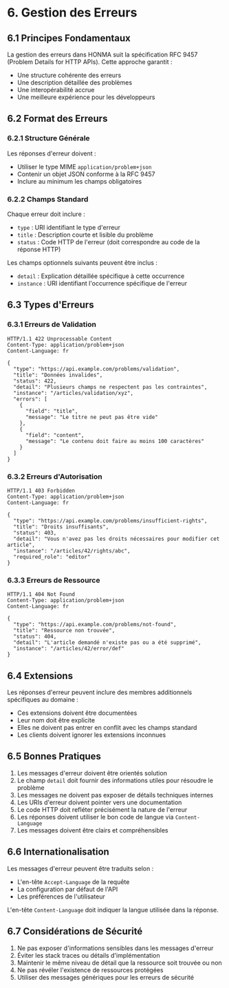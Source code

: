 # 6. Gestion des Erreurs

## 6.1 Principes Fondamentaux

La gestion des erreurs dans HONMA suit la spécification RFC 9457 (Problem Details for HTTP APIs). Cette approche garantit :
- Une structure cohérente des erreurs
- Une description détaillée des problèmes
- Une interopérabilité accrue
- Une meilleure expérience pour les développeurs

## 6.2 Format des Erreurs

### 6.2.1 Structure Générale

Les réponses d'erreur doivent :
- Utiliser le type MIME `application/problem+json`
- Contenir un objet JSON conforme à la RFC 9457
- Inclure au minimum les champs obligatoires

### 6.2.2 Champs Standard

Chaque erreur doit inclure :
- `type` : URI identifiant le type d'erreur
- `title` : Description courte et lisible du problème
- `status` : Code HTTP de l'erreur (doit correspondre au code de la réponse HTTP)

Les champs optionnels suivants peuvent être inclus :
- `detail` : Explication détaillée spécifique à cette occurrence
- `instance` : URI identifiant l'occurrence spécifique de l'erreur

## 6.3 Types d'Erreurs

### 6.3.1 Erreurs de Validation

```http
HTTP/1.1 422 Unprocessable Content
Content-Type: application/problem+json
Content-Language: fr

{
  "type": "https://api.example.com/problems/validation",
  "title": "Données invalides",
  "status": 422,
  "detail": "Plusieurs champs ne respectent pas les contraintes",
  "instance": "/articles/validation/xyz",
  "errors": [
    {
      "field": "title",
      "message": "Le titre ne peut pas être vide"
    },
    {
      "field": "content",
      "message": "Le contenu doit faire au moins 100 caractères"
    }
  ]
}
```

### 6.3.2 Erreurs d'Autorisation

```http
HTTP/1.1 403 Forbidden
Content-Type: application/problem+json
Content-Language: fr

{
  "type": "https://api.example.com/problems/insufficient-rights",
  "title": "Droits insuffisants",
  "status": 403,
  "detail": "Vous n'avez pas les droits nécessaires pour modifier cet article",
  "instance": "/articles/42/rights/abc",
  "required_role": "editor"
}
```

### 6.3.3 Erreurs de Ressource

```http
HTTP/1.1 404 Not Found
Content-Type: application/problem+json
Content-Language: fr

{
  "type": "https://api.example.com/problems/not-found",
  "title": "Ressource non trouvée",
  "status": 404,
  "detail": "L'article demandé n'existe pas ou a été supprimé",
  "instance": "/articles/42/error/def"
}
```

## 6.4 Extensions

Les réponses d'erreur peuvent inclure des membres additionnels spécifiques au domaine :
- Ces extensions doivent être documentées
- Leur nom doit être explicite
- Elles ne doivent pas entrer en conflit avec les champs standard
- Les clients doivent ignorer les extensions inconnues

## 6.5 Bonnes Pratiques

1. Les messages d'erreur doivent être orientés solution
2. Le champ `detail` doit fournir des informations utiles pour résoudre le problème
3. Les messages ne doivent pas exposer de détails techniques internes
4. Les URIs d'erreur doivent pointer vers une documentation
5. Le code HTTP doit refléter précisément la nature de l'erreur
6. Les réponses doivent utiliser le bon code de langue via `Content-Language`
7. Les messages doivent être clairs et compréhensibles

## 6.6 Internationalisation

Les messages d'erreur peuvent être traduits selon :
- L'en-tête `Accept-Language` de la requête
- La configuration par défaut de l'API
- Les préférences de l'utilisateur

L'en-tête `Content-Language` doit indiquer la langue utilisée dans la réponse.

## 6.7 Considérations de Sécurité

1. Ne pas exposer d'informations sensibles dans les messages d'erreur
2. Éviter les stack traces ou détails d'implémentation
3. Maintenir le même niveau de détail que la ressource soit trouvée ou non
4. Ne pas révéler l'existence de ressources protégées
5. Utiliser des messages génériques pour les erreurs de sécurité
